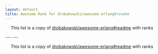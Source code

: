 ```yaml
---
layout: default
title: Awesome Rank for drobakowski/awesome-erlang#readme
---
```


<p align="center">
	This list is a copy of <a href="https://github.com/drobakowski/awesome-erlang#readme">drobakowski/awesome-erlang#readme</a> with ranks
</p>
---
---
<p align="center">
	This list is a copy of <a href="https://github.com/drobakowski/awesome-erlang#readme">drobakowski/awesome-erlang#readme</a> with ranks
</p>
